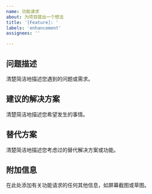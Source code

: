 ```yaml
---
name: 功能请求
about: 为项目提出一个想法
title: '[Feature]: '
labels: 'enhancement'
assignees: ''

---
```


## 问题描述

清楚简洁地描述您遇到的问题或需求。

## 建议的解决方案

清楚简洁地描述您希望发生的事情。

## 替代方案

清楚简洁地描述您考虑过的替代解决方案或功能。

## 附加信息

在此处添加有关功能请求的任何其他信息，如屏幕截图或草图。